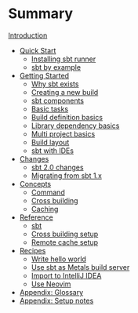# Summary

[Introduction](README.md)

- [Quick Start]()
  - [Installing sbt runner](Setup.md)
  - [sbt by example](sbt-by-example.md)
- [Getting Started](guide/index.md)
  - [Why sbt exists](guide/why-sbt-exists.md)
  - [Creating a new build](guide/sbt-new.md)
  - [sbt components](guide/sbt-components.md)
  - [Basic tasks](guide/basic-tasks.md)
  - [Build definition basics](guide/build-definition-basics.md)
  - [Library dependency basics](guide/library-dependency-basics.md)
  - [Multi project basics](guide/multi-project-basics.md)
  - [Build layout](guide/build-layout.md)
  - [sbt with IDEs](guide/IDE.md)
- [Changes]()
  - [sbt 2.0 changes](changes/sbt-2.0-change-summary.md)
  - [Migrating from sbt 1.x](changes/migrating-from-sbt-1.x.md)
- [Concepts]()
  - [Command](concepts/command.md)
  - [Cross building](concepts/cross-building.md)
  - [Caching](concepts/caching.md)
- [Reference]()
  - [sbt](reference/sbt.md)
  - [Cross building setup](reference/cross-building-setup.md)
  - [Remote cache setup](reference/remote-cache-setup.md)
- [Recipes]()
  - [Write hello world](recipes/hello-world.md)
  - [Use sbt as Metals build server](recipes/use-sbt-as-metals-build-server.md)
  - [Import to IntelliJ IDEA](recipes/import-to-intellij.md)
  - [Use Neovim](recipes/use-neovim.md)
- [Appendix: Glossary](appendix/glossary.md)
- [Appendix: Setup notes](appendix/setup-notes.md)
